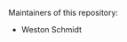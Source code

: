 <!--
SPDX-FileCopyrightText: 2021 Comcast Cable Communications Management, LLC
SPDX-License-Identifier: MIT
-->
Maintainers of this repository:

* Weston Schmidt
